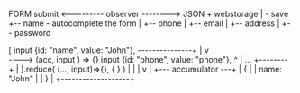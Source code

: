 


FORM   submit <--------- observer --------> JSON + webstorage
  |                                          - save
  +-- name                                   - autocomplete the form
  |
  +-- phone
  |
  +-- email
  |
  +-- address
  | 
  +-- password























  [
    input {id: "name", value: "John"},  ---------------+
                                                       |
                                                       v    
                                          ----> (acc, input ) => {}
    input {id: "phone", value: "phone"},          ^
                                                  |
    ...                                  +--------+
                                         |
  ].reduce( (..., input)=>{},  { } )     |
                                |        |
                                v        |
                            +--- accumulator ---+
                            |    {              |
                            |     name: "John"  |
                            |    }              |
                            +-------------------+